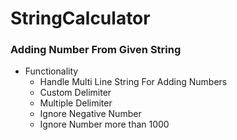 # StringCalculator

### Adding Number From Given String

* Functionality
  * Handle Multi Line String For Adding Numbers
  * Custom Delimiter
  * Multiple Delimiter
  * Ignore Negative Number
  * Ignore Number more than 1000
